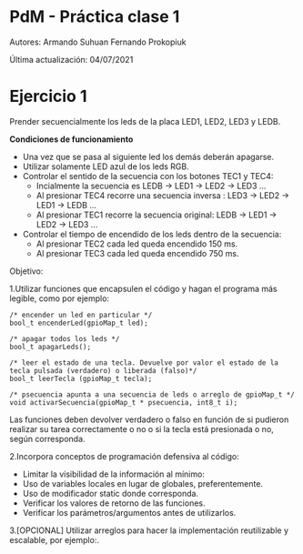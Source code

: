 # PdM - Práctica clase 1
Autores:
        Armando Suhuan 
        Fernando Prokopiuk

Última actualización: 04/07/2021
# Ejercicio 1
Prender secuencialmente los leds de la placa LED1, LED2, LED3 y LEDB.

**Condiciones de funcionamiento**
- Una vez que se pasa al siguiente led los demás deberán apagarse.
- Utilizar solamente LED azul de los leds RGB.
- Controlar el sentido de la secuencia con los botones TEC1 y TEC4:
    - Incialmente la secuencia es LEDB -> LED1 -> LED2 -> LED3 ...
    - Al presionar TEC4 recorre una secuencia inversa : LED3 -> LED2 -> LED1 -> LEDB ...
    - Al presionar TEC1 recorre la secuencia original: LEDB -> LED1 -> LED2 -> LED3 ...
- Controlar el tiempo de encendido de los leds dentro de la secuencia:
    - Al presionar TEC2 cada led queda encendido 150 ms.
    - Al presionar TEC3 cada led queda encendido 750 ms.

Objetivo:

1.Utilizar funciones que encapsulen el código y hagan el programa más legible, como
por ejemplo:
    
    /* encender un led en particular */
    bool_t encenderLed(gpioMap_t led); 

    /* apagar todos los leds */
    bool_t apagarLeds(); 
    
    /* leer el estado de una tecla. Devuelve por valor el estado de la tecla pulsada (verdadero) o liberada (falso)*/
    bool_t leerTecla (gpioMap_t tecla); 

    /* psecuencia apunta a una secuencia de leds o arreglo de gpioMap_t */
    void activarSecuencia(gpioMap_t * psecuencia, int8_t i); 

Las funciones deben devolver verdadero o falso en función de si pudieron realizar su
tarea correctamente o no o si la tecla está presionada o no, según corresponda.

2.Incorpora conceptos de programación defensiva al código:
- Limitar la visibilidad de la información al mínimo:
- Uso de variables locales en lugar de globales, preferentemente.
- Uso de modificador static donde corresponda.
- Verificar los valores de retorno de las funciones.
- Verificar los parámetros/argumentos antes de utilizarlos.

3.[OPCIONAL] Utilizar arreglos para hacer la implementación reutilizable y escalable,
por ejemplo:.




